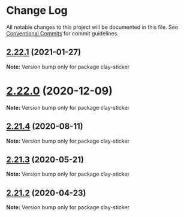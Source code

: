 # Change Log

All notable changes to this project will be documented in this file.
See [Conventional Commits](https://conventionalcommits.org) for commit guidelines.

## [2.22.1](https://github.com/liferay/clay/tree/master/packages/clay-sticker/compare/v2.22.0...v2.22.1) (2021-01-27)

**Note:** Version bump only for package clay-sticker





# [2.22.0](https://github.com/liferay/clay/tree/master/packages/clay-sticker/compare/v2.21.5...v2.22.0) (2020-12-09)

**Note:** Version bump only for package clay-sticker





## [2.21.4](https://github.com/liferay/clay/tree/master/packages/clay-sticker/compare/v2.21.3...v2.21.4) (2020-08-11)

**Note:** Version bump only for package clay-sticker





## [2.21.3](https://github.com/liferay/clay/tree/master/packages/clay-sticker/compare/v2.21.2...v2.21.3) (2020-05-21)

**Note:** Version bump only for package clay-sticker





## [2.21.2](https://github.com/liferay/clay/tree/master/packages/clay-sticker/compare/v2.21.1...v2.21.2) (2020-04-23)

**Note:** Version bump only for package clay-sticker
